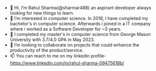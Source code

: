 - 👋 Hi, I’m Rahul Sharma(@sharmar488) an aspirant developer always looking for new things to learn.
- 👀 I’m interested in computer science. In 2018, I have completed my bachelor's in computer science. Afterwards i joined in a IT company where i worked as a Software Developer for ~3 years. 
- 🌱 I completed my master's in computer science from George Mason University with 3.7/4.0 GPA in May 2023.
- 💞️ I’m looking to collaborate on projects that could enhance the productivity of the product/service.
- 📫 You can reach to me on my linkedin profile- https://www.linkedin.com/in/rahul-sharma-09475618b/

<!---
sharmar488/sharmar488 is a ✨ special ✨ repository because its `README.md` (this file) appears on your GitHub profile.
You can click the Preview link to take a look at your changes.
--->
